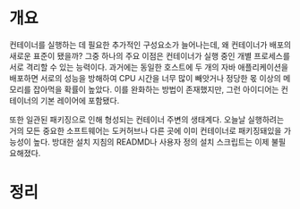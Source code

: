 <!-- Date: 2025-01-28 -->
<!-- Update Date: 2025-01-28 -->
<!-- File ID: 30658364-b852-485f-bdd4-3854249929b9 -->
<!-- Author: Seoyeon Jang -->

# 개요

컨테이너를 실행하는 데 필요한 추가적인 구성요소가 늘어나는데, 왜 컨테이너가 배포의 새로운 표준이 됐을까? 그중 하나의 주요 이점은 컨테이너가 실행 중인 개별 프로세스를 서로 격리할 수 있는 능력이다. 과거에는
동일한 호스트에 두 개의 자바 애플리케이션을 배포하면 서로의 성능을 방해하여 CPU 시간을 너무 많이 빼앗거나 정당한 몫 이상의 메모리를 잡아먹을 확률이 높았다. 이를 완화하는 방법이 존재했지만, 그런 아이디어는
컨테이너의 기본 레이어에 포함됐다.

또한 일관된 패키징으로 인해 형성되는 컨테이너 주변의 생태계다. 오늘날 실행하려는 거의 모든 중요한 소프트웨어는 도커허브나 다른 곳에 이미 컨테이너로 패키징돼있을 가능성이 높다. 방대한 설치 지침의 READMD나
사용자 정의 설치 스크립트는 이제 불필요해졌다.


# 정리


